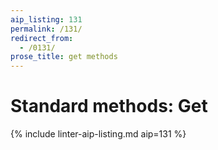 ```yaml
---
aip_listing: 131
permalink: /131/
redirect_from:
  - /0131/
prose_title: get methods
---
```


# Standard methods: Get

{% include linter-aip-listing.md aip=131 %}

